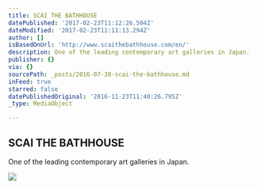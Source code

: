 ```yaml
---
title: SCAI THE BATHHOUSE
datePublished: '2017-02-23T11:12:26.504Z'
dateModified: '2017-02-23T11:11:13.294Z'
author: []
isBasedOnUrl: 'http://www.scaithebathhouse.com/en/'
description: One of the leading contemporary art galleries in Japan.
publisher: {}
via: {}
sourcePath: _posts/2016-07-30-scai-the-bathhouse.md
inFeed: true
starred: false
datePublishedOriginal: '2016-11-23T11:40:26.795Z'
_type: MediaObject

---
```

<article style=""><h1>SCAI THE BATHHOUSE</h1><p>One of the leading contemporary art galleries in Japan.</p><img src="http://www.scaithebathhouse.com/data/exhibitions/assets/upload/22top_saga.jpg" /></article>